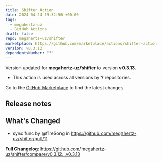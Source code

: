 ```yaml
---
title: Shifter Action
date: 2024-04-24 19:32:50 +00:00
tags:
  - megahertz-uz
  - GitHub Actions
draft: false
repo: megahertz-uz/shifter
marketplace: https://github.com/marketplace/actions/shifter-action
version: v0.3.13
dependentsNumber: "?"
---
```



Version updated for **megahertz-uz/shifter** to version **v0.3.13**.
- This action is used across all versions by **?** repositories.

Go to the [GitHub Marketplace](https://github.com/marketplace/actions/shifter-action) to find the latest changes.

## Release notes

## What's Changed
* sync func by @f1reSong in https://github.com/megahertz-uz/shifter/pull/11


**Full Changelog**: https://github.com/megahertz-uz/shifter/compare/v0.3.12...v0.3.13
